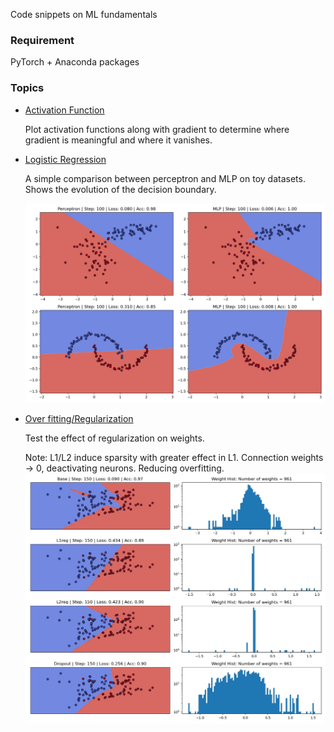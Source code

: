 Code snippets on ML fundamentals

### Requirement
PyTorch + Anaconda packages

### Topics
- [Activation Function](non_linear_activation.py)

    Plot activation functions along with gradient to determine where gradient is meaningful and where it vanishes.
    
- [Logistic Regression](logistic_regression.py)
    
    A simple comparison between perceptron and MLP on toy datasets.
    Shows the evolution of the decision boundary.

    ![diagram](resource/out.jpg)    
    
- [Over fitting/Regularization](overfit_regularize.py)
    
    Test the effect of regularization on weights.
    
    Note: L1/L2 induce sparsity with greater effect in L1. Connection weights -> 0, deactivating neurons. Reducing overfitting.
    ![diagram](resource/reg1.jpg)    
        
    